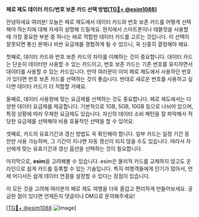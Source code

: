 **페로 제도 데이터 카드/번호 보존 카드 선택 방법[[TG💪+ @esim1088](https://t.me/s/esim1088)]**

안녕하세요 여러분! 오늘은 페로 제도에서 데이터 카드와 번호 보존 카드를 어떻게 선택해야 하는지에 대해 자세히 설명해 드릴게요. 현지에서 스마트폰이나 태블릿을 사용할 때 가장 중요한 부분 중 하나는 바로 적합한 데이터 카드를 고르는 것입니다. 이 선택이 잘못되면 통신 문제나 비싼 요금제를 경험하게 될 수 있으니, 꼭 신중히 결정해야 해요.

첫째로, 데이터 카드와 번호 보존 카드의 차이를 이해하는 것이 중요합니다. 데이터 카드는 단순히 데이터만 사용할 수 있는 카드이고, 번호 보존 카드는 기존 번호를 유지하면서 데이터를 사용할 수 있는 카드입니다. 만약 여러분이 이미 페로 제도에서 사용하던 번호가 있다면 번호 보존 카드를 선택하는 것이 좋습니다. 반대로 새로운 번호를 사용하고 싶다면 데이터 카드가 더 적합할 거예요.

둘째로, 데이터 사용량에 맞는 요금제를 선택하는 것도 중요합니다. 페로 제도에서는 다양한 데이터 요금제를 제공합니다. 기본적으로 1GB, 5GB, 10GB 등으로 나뉘어 있으며, 특정 상황에 따라 무제한 요금제도 있습니다. 자신의 데이터 소비 패턴을 잘 파악해서 적당한 요금제를 선택해야 비용 효율적인 선택을 할 수 있어요.

셋째로, 카드의 유효기간과 갱신 방법도 꼭 확인해야 합니다. 일부 카드는 일정 기간 동안만 사용 가능하며, 그 기간이 지나면 자동 갱신이 되지 않을 수도 있습니다. 따라서 자신에게 맞는 유효기간과 갱신 옵션을 선택하는 것이 필요합니다.

마지막으로, **esim**을 고려해볼 수 있습니다. esim은 물리적 카드를 교체하지 않고도 온라인으로 쉽게 카드를 등록할 수 있는 기술입니다. 특히 여행객들에게 인기가 많아서, 언제 어디서든 쉽게 데이터 연결을 설정할 수 있다는 장점이 있습니다.

이 모든 것을 고려해 여러분의 페로 제도 여행을 더욱 즐겁고 편리하게 만들어보세요. 궁금한 점이 있다면 언제든지 댓글이나 DM으로 문의해주세요! 

[[TG💪+ @esim1088](https://t.me/s/esim1088) ![Image](https://i.postimg.cc/Y0z9fWf4/image.png)]